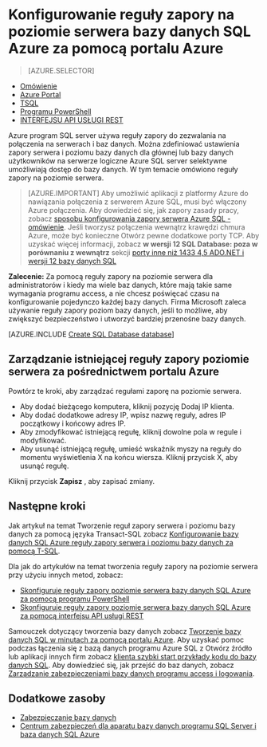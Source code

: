 <properties
    pageTitle="Konfigurowanie reguły zapory na poziomie serwera bazy danych SQL | Microsoft Azure"
    description="Dowiedz się, jak skonfigurować zaporę adresów IP dostępu do serwera Azure SQL."
    services="sql-database"
    documentationCenter=""
    authors="BYHAM"
    manager="jhubbard"
    editor=""/>


<tags
    ms.service="sql-database"
    ms.workload="data-management"
    ms.tgt_pltfrm="na"
    ms.devlang="dotnet"
    ms.topic="article" 
    ms.date="08/30/2016"
    ms.author="rickbyh;carlrab"/>


# <a name="configure-an-azure-sql-database-server-level-firewall-rule-using-the-azure-portal"></a>Konfigurowanie reguły zapory na poziomie serwera bazy danych SQL Azure za pomocą portalu Azure


> [AZURE.SELECTOR]
- [Omówienie](sql-database-firewall-configure.md)
- [Azure Portal](sql-database-configure-firewall-settings.md)
- [TSQL](sql-database-configure-firewall-settings-tsql.md)
- [Programu PowerShell](sql-database-configure-firewall-settings-powershell.md)
- [INTERFEJSU API USŁUGI REST](sql-database-configure-firewall-settings-rest.md)

Azure program SQL server używa reguły zapory do zezwalania na połączenia na serwerach i baz danych. Można zdefiniować ustawienia zapory serwera i poziomu bazy danych dla głównej lub bazy danych użytkowników na serwerze logiczne Azure SQL server selektywne umożliwiają dostęp do bazy danych. W tym temacie omówiono reguły zapory na poziomie serwera.

> [AZURE.IMPORTANT] Aby umożliwić aplikacji z platformy Azure do nawiązania połączenia z serwerem Azure SQL, musi być włączony Azure połączenia. Aby dowiedzieć się, jak zapory zasady pracy, zobacz [sposobu konfigurowania zapory serwera Azure SQL \- omówienie](sql-database-firewall-configure.md). Jeśli tworzysz połączenia wewnątrz krawędzi chmura Azure, może być konieczne Otwórz pewne dodatkowe porty TCP. Aby uzyskać więcej informacji, zobacz **w wersji 12 SQL Database: poza w porównaniu z wewnątrz** sekcji [porty inne niż 1433 4,5 ADO.NET i wersji 12 bazy danych SQL](sql-database-develop-direct-route-ports-adonet-v12.md)

**Zalecenie:** Za pomocą reguły zapory na poziomie serwera dla administratorów i kiedy ma wiele baz danych, które mają takie same wymagania programu access, a nie chcesz poświęcać czasu na konfigurowanie pojedynczo każdej bazy danych. Firma Microsoft zaleca używanie reguły zapory poziom bazy danych, jeśli to możliwe, aby zwiększyć bezpieczeństwo i utworzyć bardziej przenośne bazy danych.

[AZURE.INCLUDE [Create SQL Database database](../../includes/sql-database-create-new-server-firewall-portal.md)]

## <a name="manage-existing-server-level-firewall-rules-through-the-azure-portal"></a>Zarządzanie istniejącej reguły zapory poziomie serwera za pośrednictwem portalu Azure

Powtórz te kroki, aby zarządzać regułami zaporę na poziomie serwera.

- Aby dodać bieżącego komputera, kliknij pozycję Dodaj IP klienta.
- Aby dodać dodatkowe adresy IP, wpisz nazwę reguły, adres IP początkowy i końcowy adres IP.
- Aby zmodyfikować istniejącą regułę, kliknij dowolne pola w regule i modyfikować.
- Aby usunąć istniejącą regułę, umieść wskaźnik myszy na reguły do momentu wyświetlenia X na końcu wiersza. Kliknij przycisk X, aby usunąć regułę.

Kliknij przycisk **Zapisz** , aby zapisać zmiany.

## <a name="next-steps"></a>Następne kroki

Jak artykuł na temat Tworzenie reguł zapory serwera i poziomu bazy danych za pomocą języka Transact-SQL zobacz [Konfigurowanie bazy danych SQL Azure reguły zapory serwera i poziomu bazy danych za pomocą T-SQL](sql-database-configure-firewall-settings-tsql.md). 

Dla jak do artykułów na temat tworzenia reguły zapory na poziomie serwera przy użyciu innych metod, zobacz: 

- [Skonfiguruje reguły zapory poziomie serwera bazy danych SQL Azure za pomocą programu PowerShell](sql-database-configure-firewall-settings-powershell.md)
- [Skonfiguruje reguły zapory poziomie serwera bazy danych SQL Azure za pomocą interfejsu API usługi REST](sql-database-configure-firewall-settings-rest.md)

Samouczek dotyczący tworzenia bazy danych zobacz [Tworzenie bazy danych SQL w minutach za pomocą portalu Azure](sql-database-get-started.md).
Aby uzyskać pomoc podczas łączenia się z bazą danych programu Azure SQL z Otwórz źródło lub aplikacji innych firm zobacz [klienta szybki start przykłady kodu do bazy danych SQL](https://msdn.microsoft.com/library/azure/ee336282.aspx).
Aby dowiedzieć się, jak przejść do baz danych, zobacz [Zarządzanie zabezpieczeniami bazy danych programu access i logowania](https://msdn.microsoft.com/library/azure/ee336235.aspx).


## <a name="additional-resources"></a>Dodatkowe zasoby

- [Zabezpieczanie bazy danych](sql-database-security.md)
- [Centrum zabezpieczeń dla aparatu bazy danych programu SQL Server i baza danych SQL Azure](https://msdn.microsoft.com/library/bb510589)


<!--Image references-->
[1]: ./media/sql-database-configure-firewall-settings/AzurePortalBrowseForFirewall.png
[2]: ./media/sql-database-configure-firewall-settings/AzurePortalFirewallSettings.png
<!--anchors-->

 
